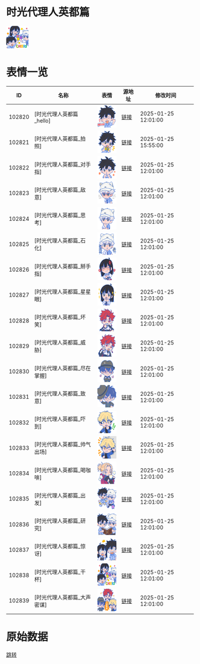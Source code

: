 # 时光代理人英都篇

<img src="./cover.png" height="60" alt="cover" />

# 表情一览

|ID|名称|表情|源地址|修改时间|
|----|----|----|----|----|
|102820|[时光代理人英都篇_hello]|<img src="./pic/102820_%5B时光代理人英都篇_hello%5D.png" height="60" alt="hello"/>|[链接](https://i0.hdslb.com/bfs/garb/d4762386b20d0f3ccd047415a45415d22250432f.png)|2025-01-25 12:01:00|
|102821|[时光代理人英都篇_拍照]|<img src="./pic/102821_%5B时光代理人英都篇_拍照%5D.png" height="60" alt="拍照"/>|[链接](https://i0.hdslb.com/bfs/garb/790fdfb342583e6a99956a513e62ecce648bc15f.png)|2025-01-25 15:55:00|
|102822|[时光代理人英都篇_对手指]|<img src="./pic/102822_%5B时光代理人英都篇_对手指%5D.png" height="60" alt="对手指"/>|[链接](https://i0.hdslb.com/bfs/garb/0fe4d4599de203751796ca536e01986eb20e81fd.png)|2025-01-25 12:01:00|
|102823|[时光代理人英都篇_敌意]|<img src="./pic/102823_%5B时光代理人英都篇_敌意%5D.png" height="60" alt="敌意"/>|[链接](https://i0.hdslb.com/bfs/garb/d169a91665d1aaa98b567111931d2eac466d6c19.png)|2025-01-25 12:01:00|
|102824|[时光代理人英都篇_思考]|<img src="./pic/102824_%5B时光代理人英都篇_思考%5D.png" height="60" alt="思考"/>|[链接](https://i0.hdslb.com/bfs/garb/47e1b58d685ef76751b0daedbb564d082bfeb139.png)|2025-01-25 12:01:00|
|102825|[时光代理人英都篇_石化]|<img src="./pic/102825_%5B时光代理人英都篇_石化%5D.png" height="60" alt="石化"/>|[链接](https://i0.hdslb.com/bfs/garb/23e7a2893db7161e9f688fb78d36b93db1f38cb6.png)|2025-01-25 12:01:00|
|102826|[时光代理人英都篇_掰手指]|<img src="./pic/102826_%5B时光代理人英都篇_掰手指%5D.png" height="60" alt="掰手指"/>|[链接](https://i0.hdslb.com/bfs/garb/a3888a3e50c2850f54031172c8cd656cd68b47ed.png)|2025-01-25 12:01:00|
|102827|[时光代理人英都篇_星星眼]|<img src="./pic/102827_%5B时光代理人英都篇_星星眼%5D.png" height="60" alt="星星眼"/>|[链接](https://i0.hdslb.com/bfs/garb/65434fd82f8aa042f1aad9dc657abe926068e501.png)|2025-01-25 12:01:00|
|102828|[时光代理人英都篇_坏笑]|<img src="./pic/102828_%5B时光代理人英都篇_坏笑%5D.png" height="60" alt="坏笑"/>|[链接](https://i0.hdslb.com/bfs/garb/9cd690641170693ed7926955c9e853eb5a31d8c4.png)|2025-01-25 12:01:00|
|102829|[时光代理人英都篇_威胁]|<img src="./pic/102829_%5B时光代理人英都篇_威胁%5D.png" height="60" alt="威胁"/>|[链接](https://i0.hdslb.com/bfs/garb/4c9c8f85f54599ebd6ca2dad3d436507faa8345a.png)|2025-01-25 12:01:00|
|102830|[时光代理人英都篇_尽在掌握]|<img src="./pic/102830_%5B时光代理人英都篇_尽在掌握%5D.png" height="60" alt="尽在掌握"/>|[链接](https://i0.hdslb.com/bfs/garb/e99dd48f7628bccdb79cb902e3e63fbba29d4896.png)|2025-01-25 12:01:00|
|102831|[时光代理人英都篇_致意]|<img src="./pic/102831_%5B时光代理人英都篇_致意%5D.png" height="60" alt="致意"/>|[链接](https://i0.hdslb.com/bfs/garb/bc5b6ab42f2182256bb4dde74f639db032c5800f.png)|2025-01-25 12:01:00|
|102832|[时光代理人英都篇_吓到]|<img src="./pic/102832_%5B时光代理人英都篇_吓到%5D.png" height="60" alt="吓到"/>|[链接](https://i0.hdslb.com/bfs/garb/65fca5d4ee7a9ee072fc419473baca922f35348f.png)|2025-01-25 12:01:00|
|102833|[时光代理人英都篇_帅气出场]|<img src="./pic/102833_%5B时光代理人英都篇_帅气出场%5D.png" height="60" alt="帅气出场"/>|[链接](https://i0.hdslb.com/bfs/garb/681d10df5daba4ed7be20026e140639605d6ed27.png)|2025-01-25 12:01:00|
|102834|[时光代理人英都篇_喝咖啡]|<img src="./pic/102834_%5B时光代理人英都篇_喝咖啡%5D.png" height="60" alt="喝咖啡"/>|[链接](https://i0.hdslb.com/bfs/garb/4c17aeb6edeedbd2c27a754d3f06404ee736af84.png)|2025-01-25 12:01:00|
|102835|[时光代理人英都篇_出发]|<img src="./pic/102835_%5B时光代理人英都篇_出发%5D.png" height="60" alt="出发"/>|[链接](https://i0.hdslb.com/bfs/garb/b4b285cd5217e465113bb685a4f4e46b4e288eda.png)|2025-01-25 12:01:00|
|102836|[时光代理人英都篇_研究]|<img src="./pic/102836_%5B时光代理人英都篇_研究%5D.png" height="60" alt="研究"/>|[链接](https://i0.hdslb.com/bfs/garb/36759ff228493e9e6627260b7861633d34647af0.png)|2025-01-25 12:01:00|
|102837|[时光代理人英都篇_惊讶]|<img src="./pic/102837_%5B时光代理人英都篇_惊讶%5D.png" height="60" alt="惊讶"/>|[链接](https://i0.hdslb.com/bfs/garb/bdf9cb2c579f00e5f080c6984a99f65c06fb5414.png)|2025-01-25 12:01:00|
|102838|[时光代理人英都篇_干杯]|<img src="./pic/102838_%5B时光代理人英都篇_干杯%5D.png" height="60" alt="干杯"/>|[链接](https://i0.hdslb.com/bfs/garb/915a09a41d3dad4740e4193550cd5f98ae144ecc.png)|2025-01-25 12:01:00|
|102839|[时光代理人英都篇_大声密谋]|<img src="./pic/102839_%5B时光代理人英都篇_大声密谋%5D.png" height="60" alt="大声密谋"/>|[链接](https://i0.hdslb.com/bfs/garb/52cd7a683096b1ec8156d95285a0c967fa992e84.png)|2025-01-25 12:01:00|

# 原始数据

[跳转](./raw.json)

